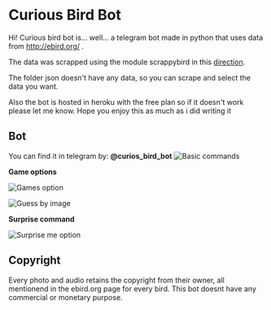 ﻿# Curious Bird Bot

Hi! Curious bird bot is... well... a telegram bot made in python that uses data from http://ebird.org/ .

The data was scrapped using the module scrappybird in this [direction](https://github.com/isaac152/scrappybird).

The folder json doesn't have any data, so you can scrape and select the data you want. 

Also the bot is hosted in heroku with the free plan so if it doesn't work please let me know. Hope you enjoy this as much as i did writing it


## Bot 

You can find it in telegram by: **@curios_bird_bot**
![Basic commands ](https://i.imgur.com/Nekgqve.jpg)


**Game options**

![Games option](https://i.imgur.com/VOri2c8.jpg)


![Guess by image](https://i.imgur.com/oW5tfty.jpg)

**Surprise command**

![Surprise me option](https://i.imgur.com/aBRFMgX.jpg)

## Copyright

Every photo and audio retains the copyright from their owner, all mentionend in the ebird.org page for every bird. This bot doesnt have any commercial or monetary purpose.

